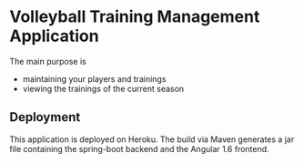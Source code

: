 # Volleyball Training Management Application

The main purpose is 
- maintaining your players and trainings
- viewing the trainings of the current season

## Deployment
This application is deployed on Heroku. The build via Maven generates a jar file containing the spring-boot backend and the Angular 1.6 frontend. 
